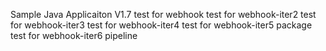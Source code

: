 
Sample Java Applicaiton V1.7
test for webhook
test for webhook-iter2
test for webhook-iter3
test for webhook-iter4
test for webhook-iter5 package
test for webhook-iter6 pipeline
